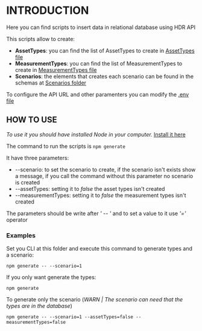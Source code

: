 # INTRODUCTION
Here you can find scripts to insert data in relational database using HDR API

This scripts allow to create:
 - **AssetTypes**: you can find the list of AssetTypes to create in [AssetTypes file](src/types/assetTypes.js)
 - **MeasurementTypes**: you can find the list of MeasurementTypes to create in [MeasurementTypes file](src/types/measurementTypes.js)
 - **Scenarios**: the elements that creates each scenario can be found in the schemas at [Scenarios folder](scenarios/)

To configure the API URL and other paramenters you can modify the [.env file](.env)

## HOW TO USE

*To use it you should have installed Node in your computer.* [Install it here](https://nodejs.org/en/download/)

The command to run the scripts is `npm generate`

It have three parameters:
 - --scenario: to set the scenario to create, if the scenario isn't exists show a message, if you call the command without this parameter no scenario is created
 - --assetTypes: setting it to *false* the asset types isn't created
 - --measurementTypes: setting it to *false* the measurement types isn't created

The parameters should be write after *' -- '* and to set a value to it use *'='* operator

### Examples

Set you CLI at this folder and execute this command to generate types and a scenario:

`npm generate -- --scenario=1`

If you only want generate the types:

`npm generate`

To generate only the scenario (*WARN | The scenario can need that the types are in the database*)

`npm generate -- --scenario=1 --assetTypes=false --measurementTypes=false`